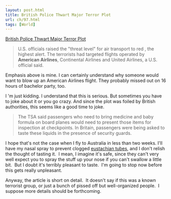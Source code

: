```yaml
---
layout: post.html
title: British Police Thwart Major Terror Plot
url: ch/97.html
tags: [World]
---
```

[British Police Thwart Major Terror Plot](http://www.washingtonpost.com/wp-dyn/content/article/2006/08/10/AR2006081000152.html?nav=rss_email/components)

> U.S. officials raised the "threat level" for air transport to red , the highest alert. The terrorists had targeted flights operated by **American Airlines**, Continental Airlines and United Airlines, a U.S. official said.

Emphasis above is mine. I can certainly understand why someone would want to blow up an American Airlines flight. They probably missed out on 16 hours of bachelor party, too.

I 'm just kidding. I understand that this is serious. But sometimes you have to joke about it or you go crazy. And since the plot was foiled by British authorities, this seems like a good time to joke. 

> The TSA said passengers who need to bring medicine and baby formula on board planes would need to present those items for inspection at checkpoints. In Britain, passengers were being asked to taste these liquids in the presence of security guards.

I hope that's not the case when I fly to Australia in less than two weeks. I'll have my nasal spray to prevent clogged [eustachian tubes](http://www.slcent.com/eustachian.html), and I don't relish the thought of tasting it.  I mean, I imagine it's safe, since they can't very well expect you to spray the stuff up your nose if you can't swallow a little bit.  But I doubt it's terribly pleasant to taste.  I'm going to stop now before this gets really unpleasant.

Anyway, the article is short on detail.  It doesn't say if this was a known terrorist group, or just a bunch of pissed off but well-organized people.  I suppose more details should be forthcoming.
